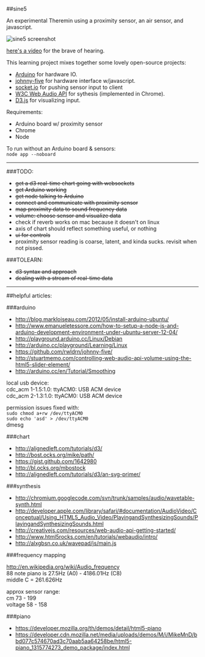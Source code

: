 ##sine5

An experimental Theremin using a proximity sensor, an air sensor, and javascript.

![sine5 screenshot](https://raw.github.com/twalker/sine5/master/public/img/sine5_screenshot.png "sine5 screenshot")

[here's a video](https://vimeo.com/54688130) for the brave of hearing.

This learning project mixes together some lovely open-source projects:

* [Arduino](http://arduino.cc/) for hardware IO.
* [johnny-five](https://github.com/rwldrn/johnny-five) for hardware interface w/javascript.
* [socket.io](http://socket.io/) for pushing sensor input to client
* [W3C Web Audio API](http://www.w3.org/TR/webaudio/) for sythesis (implemented in Chrome).
* [D3.js](http://d3js.org/) for visualizing input.


Requirements:

- Arduino board w/ proximity sensor
- Chrome
- Node

To run without an Arduino board & sensors:  
`node app --noboard`


-------------



###TODO:

- ~~get a d3 real-time chart going with websockets~~
- ~~get Arduino working~~
- ~~get node talking to Arduino~~
- ~~connect and communicate with proximity sensor~~
- ~~map proximity data to sound frequency data~~
- ~~volume: choose sensor and visualize data~~
- check if reverb works on mac because it doesn't on linux
- axis of chart should reflect something useful, or nothing
- ~~ui for controls~~
- proximity sensor reading is coarse, latent, and kinda sucks. revisit when not pissed.

###TOLEARN:

- ~~d3 syntax and approach~~
- ~~dealing with a stream of real-time data~~

--------------


##helpful articles:

###arduino

- http://blog.markloiseau.com/2012/05/install-arduino-ubuntu/
- http://www.emanueletessore.com/how-to-setup-a-node-js-and-arduino-development-environment-under-ubuntu-server-12-04/
- http://playground.arduino.cc/Linux/Debian
- http://arduino.cc/playground/Learning/Linux
- https://github.com/rwldrn/johnny-five/
- http://stuartmemo.com/controlling-web-audio-api-volume-using-the-html5-slider-element/
- http://arduino.cc/en/Tutorial/Smoothing

local usb device:  
cdc_acm 1-1.5:1.0: ttyACM0: USB ACM device  
cdc_acm 2-1.3:1.0: ttyACM0: USB ACM device  

permission issues fixed with:  
`sudo chmod a+rw /dev/ttyACM0`  
`sudo echo 'asd' > /dev/ttyACM0`  
dmesg


###chart

- http://alignedleft.com/tutorials/d3/
- http://bost.ocks.org/mike/path/
- https://gist.github.com/1642980
- http://bl.ocks.org/mbostock
- http://alignedleft.com/tutorials/d3/an-svg-primer/


###synthesis

- http://chromium.googlecode.com/svn/trunk/samples/audio/wavetable-synth.html  
- http://developer.apple.com/library/safari/#documentation/AudioVideo/Conceptual/Using_HTML5_Audio_Video/PlayingandSynthesizingSounds/PlayingandSynthesizingSounds.html  
- http://creativejs.com/resources/web-audio-api-getting-started/  
- http://www.html5rocks.com/en/tutorials/webaudio/intro/  
- http://alxgbsn.co.uk/wavepad/js/main.js  

###frequency mapping

http://en.wikipedia.org/wiki/Audio_frequency  
88 note piano is 27.5Hz (A0) - 4186.01Hz (C8)  
middle C = 261.626Hz  

approx sensor range:  
cm 73 - 199  
voltage 58 - 158  


###piano
- https://developer.mozilla.org/th/demos/detail/html5-piano
- https://developer.cdn.mozilla.net/media/uploads/demos/M/i/MikeMnD/bbd077c574670ad3c70aab5aa64258be/html5-piano_1315774273_demo_package/index.html

